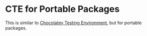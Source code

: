 # CTE for Portable Packages

This is similar to [Chocolatey Testing Environment][1], but for portable
packages.

[1]: https://github.com/chocolatey/chocolatey-test-environment
